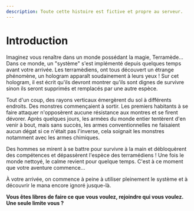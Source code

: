 ```yaml
---
description: Toute cette histoire est fictive et propre au serveur.
---
```


# Introduction

Imaginez vous renaître dans un monde possédant la magie, Terramède... Dans ce monde, un "système" s'est implémenté depuis quelques temps avant votre arrivée. Les terramèdiens, ont tous découvert un étrange phénomène, un hologram apparaît soudainement à leurs yeux ! Sur cet hologram, il est écrit qu'ils devront montrer qu'ils sont dignes de survivre sinon ils seront supprimés et remplacés par une autre espèce.

Tout d'un coup, des rayons verticaux émergèrent du sol à différents endroits. Des monstres commençaient à sortir. Les premiers habitants à se faire attaquer n'opposèrent aucune résistance aux montres et se firent dévorer. Après quelques jours, les armées du monde entier tentèrent d'en venir à bout, mais sans succès, les armes conventionnelles ne faisaient aucun dégat si ce n'était pas l'inverse, cela soignait les monstres notamment avec les armes chimiques.

Des hommes se mirent à se battre pour survivre à la main et débloquèrent des compétences et dépassèrent l'espèce des terramédiens ! Une fois le monde nettoyé, le calme revient pour quelque temps. C'est à ce moment que votre aventure commence...&#x20;

À votre arrivée, on commence à peine à utiliser pleinement le système et à découvrir le mana encore ignoré jusque-là.&#x20;

**Vous êtes libres de faire ce que vous voulez, rejoindre qui vous voulez. Une seule limite vous ?**
